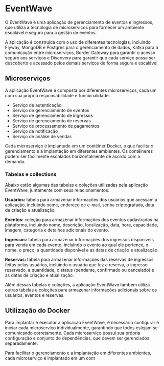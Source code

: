 
# EventWave

O EventWave é uma aplicação de gerenciamento de eventos e ingressos, que utiliza a tecnologia de microserviços para fornecer um ambiente escalável e seguro para a gestão de eventos.

A aplicação é construída com o uso de diferentes tecnologias, incluindo Flyway, MongoDB e Postgres para o gerenciamento de dados, Kafka para a comunicação entre microserviços, Border Gateway para garantir o acesso seguro aos serviços e Discovery para garantir que cada serviço possa ser descoberto e acessado pelos demais serviços de forma segura e escalável.

## Microserviços

A aplicação EventWave é composta por diferentes microserviços, cada um com sua própria responsabilidade e funcionalidade:

* Serviço de autenticação
* Serviço de gerenciamento de eventos
* Serviço de gerenciamento de ingressos
* Serviço de gerenciamento de reservas
* Serviço de processamento de pagamentos
* Serviço de notificação
* Serviço de análise de vendas

Cada microserviço é implantado em um contêiner Docker, o que facilita o gerenciamento e a implantação em diferentes ambientes. Os contêineres podem ser facilmente escalados horizontalmente de acordo com a demanda.
### Tabelas e collections
Abaixo estão algumas das tabelas e coleções utilizadas pela aplicação EventWave, juntamente com seus relacionamentos:

**Usuários:** tabela para armazenar informações dos usuários que acessam a aplicação, incluindo nome, endereço de e-mail, senha criptografada, data de criação e atualização.

**Eventos:** coleção para armazenar informações dos eventos cadastrados na plataforma, incluindo nome, descrição, localização, data, hora, capacidade, imagem, categoria e detalhes adicionais do evento.

**Ingressos:** tabela para armazenar informações dos ingressos disponíveis para venda em cada evento, incluindo o evento ao qual ele pertence, o nome, o preço, a quantidade disponível e as datas de criação e atualização.

**Reservas:** tabela para armazenar informações das reservas de ingressos feitas pelos usuários, incluindo o usuário que fez a reserva, o ingresso reservado, a quantidade, o status (pendente, confirmado ou cancelado) e as datas de criação e atualização.

Além dessas tabelas e coleções, a aplicação EventWave também utiliza outras tabelas e coleções para armazenar informações adicionais sobre os usuários, eventos e reservas.
## Utilização do Docker
Para implantar e executar a aplicação EventWave, é necessário configurar e iniciar cada microserviço individualmente, garantindo que todos estejam se comunicando corretamente. Cada microserviço possui sua própria configuração e conjunto de dependências, que devem ser gerenciados separadamente.

Para facilitar o gerenciamento e a implantação em diferentes ambientes, cada microserviço é implantado em um cont
